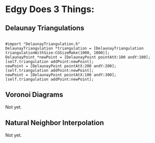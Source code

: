 # Edgy Does 3 Things:

## Delaunay Triangulations

<code>
#import "DelaunayTriangulation.h"
DelaunayTriangulation *triangulation = [DelaunayTriangulation triangulationWithSize:CGSizeMake(1000, 1000)];
DelaunayPoint *newPoint = [DelaunayPoint pointAtX:100 andY:100];
[self.triangulation addPoint:newPoint];
newPoint = [DelaunayPoint pointAtX:200 andY:200];
[self.triangulation addPoint:newPoint];
newPoint = [DelaunayPoint pointAtX:100 andY:300];
[self.triangulation addPoint:newPoint];
</code>

## Voronoi Diagrams

Not yet.

## Natural Neighbor Interpolation

Not yet.